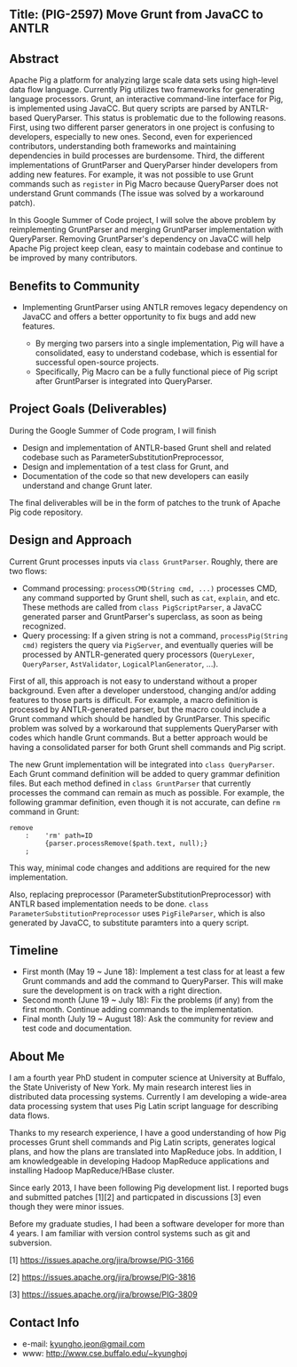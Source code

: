 Title: (PIG-2597) Move Grunt from JavaCC to ANTLR
--

Abstract
--
Apache Pig a platform for analyzing large scale data sets using high-level
data flow language.  Currently Pig utilizes two frameworks for generating
language processors.
Grunt, an interactive command-line interface for Pig, is implemented
using JavaCC. But query scripts are parsed by ANTLR-based QueryParser.
This status is problematic due to the following reasons.
First, using two different parser generators in one project is
confusing to developers, especially to new ones.
Second, even for experienced contributors, understanding both frameworks
and maintaining dependencies in build processes are burdensome. 
Third, the different implementations of GruntParser and QueryParser hinder
developers from adding new features. For example, it was not possible to use
Grunt commands such as `register` in Pig Macro because QueryParser does not
understand Grunt commands (The issue was solved by a workaround patch).

In this Google Summer of Code project, I will solve the above problem by
reimplementing GruntParser and merging GruntParser implementation with
QueryParser.  Removing GruntParser's dependency on JavaCC will help Apache Pig
project keep clean, easy to maintain codebase and continue to be improved by
many contributors. 

Benefits to Community
--
 * Implementing GruntParser using ANTLR removes legacy dependency on JavaCC and
 offers a better opportunity to fix bugs and add new features.

   * By merging two parsers into a single implementation, Pig will have
   a consolidated, easy to understand codebase, which is essential for 
   successful open-source projects.
   * Specifically, Pig Macro can be a fully functional piece of Pig script
   after GruntParser is integrated into QueryParser.

Project Goals (Deliverables)
--
During the Google Summer of Code program, I will finish

 * Design and implementation of ANTLR-based Grunt shell and related codebase
 such as ParameterSubstitutionPreprocessor,
 * Design and implementation of a test class for Grunt, and
 * Documentation of the code so that new developers can easily understand and
   change Grunt later.

The final deliverables will be in the form of patches to the trunk of Apache
Pig code repository.

Design and Approach
--
Current Grunt processes inputs via `class GruntParser`. Roughly, there are two
flows:
 
 * Command processing: `processCMD(String cmd, ...)` processes CMD, any command
   supported by Grunt shell, such as `cat`, `explain`, and etc.
   These methods are called from `class PigScriptParser`, a JavaCC generated
   parser and GruntParser's superclass, as soon as being recognized.
 * Query processing: If a given string is not a command,
   `processPig(String cmd)`
   registers the query via `PigServer`, and eventually queries will be
   processed by ANTLR-generated query processors
   (`QueryLexer`, `QueryParser`, `AstValidator`, `LogicalPlanGenerator`, ...).

First of all, this approach is not easy to understand without a proper
background. Even after a developer understood, changing and/or adding features
to those parts is difficult. For example, a macro definition is processed by
ANTLR-generated parser, but the macro could include a Grunt command
which should be handled by GruntParser. This specific problem was solved by a
workaround that supplements QueryParser with codes which handle Grunt commands.
But a better approach would be having a consolidated parser for both 
Grunt shell commands and Pig script.

The new Grunt implementation will be integrated into `class QueryParser`.
Each Grunt command definition will be added to query grammar definition files.
But each method defined in `class GruntParser` that currently processes the
command can remain as much as possible.
For example, the following grammar definition, even though it is not accurate,
can define `rm` command in Grunt:
```
remove
    :    'rm' path=ID
         {parser.processRemove($path.text, null);}
    ;
```

This way, minimal code changes and additions are required for the new 
implementation.

Also, replacing preprocessor (ParameterSubstitutionPreprocessor) with
ANTLR based implementation needs to be done.
`class ParameterSubstitutionPreprocessor` uses `PigFileParser`,
which is also generated by JavaCC, to substitute paramters into a query
script.

Timeline
--
 * First month (May 19 ~ June 18): Implement a test class for at least a few
   Grunt commands and add the command to QueryParser. This will make sure the
   development is on track with a right direction. 
 * Second month (June 19 ~ July 18): Fix the problems (if any) from the first
   month. Continue adding commands to the implementation. 
 * Final month (July 19 ~ August 18): Ask the community for review and test
   code and documentation.

About Me
--
I am a fourth year PhD student in computer science at University at Buffalo, 
the State Univeristy of New York. My main research interest lies in distributed
data processing systems. Currently I am developing a wide-area data processing
system that uses Pig Latin script language for describing data flows. 

Thanks to my research experience, I have a good understanding of how Pig
processes Grunt shell commands and Pig Latin scripts, generates logical plans,
and how the plans are translated into MapReduce jobs.  In addition, I am
knowledgeable in developing Hadoop MapReduce applications and installing Hadoop
MapReduce/HBase cluster. 

Since early 2013, I have been following Pig development list. 
I reported bugs and submitted patches [1][2] and particpated in discussions [3]
even though they were minor issues.

Before my graduate studies, I had been a software developer for more than 4
years. I am familiar with version control systems such as git and subversion. 

[1] https://issues.apache.org/jira/browse/PIG-3166

[2] https://issues.apache.org/jira/browse/PIG-3816

[3] https://issues.apache.org/jira/browse/PIG-3809

Contact Info
--
 * e-mail: kyungho.jeon@gmail.com
 * www: http://www.cse.buffalo.edu/~kyunghoj

